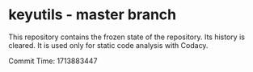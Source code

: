 # keyutils - master branch

This repository contains the frozen state of the repository.
Its history is cleared. It is used only for static code
analysis with Codacy.

Commit Time: 1713883447